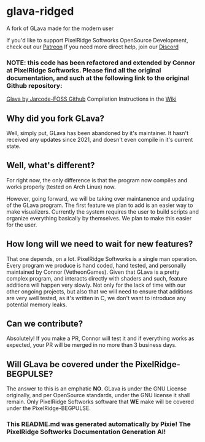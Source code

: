 # glava-ridged

A fork of GLava made for the modern user

If you'd like to support PixelRidge Softworks OpenSource Development, check out our [Patreon](https://patreon.com/PixelRidgeSoftworksOSP)
If you need more direct help, join our [Discord](https://discord.gg/SQeWBWS8v4)

### NOTE: this code has been refactored and extended by Connor at PixelRidge Softworks. Please find all the original documentation, and such at the following link to the original Github repository:

[Glava by Jarcode-FOSS Github](https://github.com/jarcode-foss/glava)
Compilation Instructions in the [Wiki](https://git.pixelridgesoftworks.com/PixelRidge-Softworks/glava-ridged/wiki)

## Why did you fork GLava?

Well, simply put, GLava has been abandoned by it's maintainer. It hasn't received any updates since 2021, and doesn't even compile in it's current state.

## Well, what's different?

For right now, the only difference is that the program now compiles and works properly (tested on Arch Linux) now.

However, going forward, we will be taking over maintanence and updating of the GLava program. The first feature we plan to add is an easier way to make visualizers. Currently the system requires the user to build scripts and organize everything basically by themselves. We plan to make this easier for the user.

## How long will we need to wait for new features?

That one depends, on a lot. PixelRidge Softworks is a single man operation. Every program we produce is hand coded, hand tested, and personally maintained by Connor (VetheonGames). Given that GLava is a pretty complex program, and interacts directly with shaders and such, feature additions will happen very slowly. Not only for the lack of time with our other ongoing projects, but also that we will need to ensure that additions are very well tested, as it's written in C, we don't want to introduce any potential memory leaks.

## Can we contribute?

Absolutely! If you make a PR, Connor will test it and if everything works as expected, your PR will be merged in no more than 3 business days.

## Will GLava be covered under the PixelRidge-BEGPULSE?

The answer to this is an emphatic **NO**. GLava is under the GNU License originally, and per OpenSource standards, under the GNU license it shall remain. Only PixelRidge Softworks software that **WE** make will be covered under the PixelRidge-BEGPULSE.





### This README.md was generated automatically by Pixie! The PixelRidge Softworks Documentation Generation AI!
